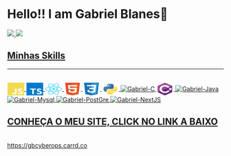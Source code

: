 # Hello!! I am Gabriel Blanes👋

<div>
  <a href="https://github.com/Gabriel-Blanes">
  <img height="180em" src="https://github-readme-stats.vercel.app/api?username=Gabriel-Blanes&show_icons=true&theme=dracula&include_all_commits=true&count_private=true"/>
  <img height="160em" src="https://github-readme-stats.vercel.app/api/top-langs/?username=Gabriel-Blanes&layout=compact&langs_count=7&theme=dracula"/>
</div>
  
## Minhas Skills
---------------------
<div style="display: inline_block"><br>
  <img align="center" alt="Gabriel-Js" height="30" width="40" src="https://raw.githubusercontent.com/devicons/devicon/master/icons/javascript/javascript-plain.svg">
  <img align="center" alt="Gabriel-Ts" height="30" width="40" src="https://raw.githubusercontent.com/devicons/devicon/master/icons/typescript/typescript-plain.svg">
  <img align="center" alt="Gabriel-React" height="30" width="40" src="https://raw.githubusercontent.com/devicons/devicon/master/icons/react/react-original.svg">
  <img align="center" alt="Gabriel-HTML" height="30" width="40" src="https://raw.githubusercontent.com/devicons/devicon/master/icons/html5/html5-original.svg">
  <img align="center" alt="RGabriel-CSS" height="30" width="40" src="https://raw.githubusercontent.com/devicons/devicon/master/icons/css3/css3-original.svg">
  <img align="center" alt="GabrielPython" height="30" width="40" src="https://raw.githubusercontent.com/devicons/devicon/master/icons/python/python-original.svg">
   <img align="center" alt="Gabriel-C" height="30" width="40" src="https://cdn.jsdelivr.net/gh/devicons/devicon/icons/c/c-original.svg">
  <img align="center" alt="Gabriel-Csharp" height="30" width="40" src="https://raw.githubusercontent.com/devicons/devicon/master/icons/csharp/csharp-original.svg">
   <img align="center" alt="Gabriel-Java" height="50" width="50" src="https://cdn.jsdelivr.net/gh/devicons/devicon/icons/java/java-original-wordmark.svg">
   <img align="center" alt="Gabriel-Mysql" height="50" width="40" src="https://cdn.jsdelivr.net/gh/devicons/devicon/icons/mysql/mysql-original-wordmark.svg">
   <img align="center" alt="Gabriel-PostGre" height="50" width="40" src="https://cdn.jsdelivr.net/gh/devicons/devicon/icons/postgresql/postgresql-plain.svg">
   <img align="center" alt="Gabriel-NextJS" height="50" width="40" src="https://cdn.jsdelivr.net/gh/devicons/devicon/icons/nextjs/nextjs-original.svg">

</div>

## CONHEÇA O MEU SITE, CLICK NO LINK A BAIXO
<br>
https://gbcyberops.carrd.co
